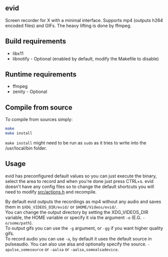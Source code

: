 evid
---

Screen recorder for X with a minimal interface. Supports mp4 (outputs h264 encoded files) and GIFs. The heavy lifting is done by ffmpeg.   

Build requirements
---
 - libx11   
 - libnotify - Optional (enabled by default, modify the Makefile to disable)

Runtime requirements
---
 - ffmpeg 
 - zenity - Optional   

Compile from source
---
To compile from sources simply: 
```bash
make
make install
```
`make install` might need to be run as `sudo` as it tries to write into the /usr/local/bin folder.

Usage
---
evid has preconfigured default values so you can just execute the binary, select the area to record and when you're done just press CTRL+s. evid doesn't have any config files so to change the default shortcuts you will need to modify [src/actions.h](./src/actions.h) and recompile. 

By default evid outputs the recordings as mp4 without any audio and saves them in `$XDG_VIDEOS_DIR/evid/` or `$HOME/Videos/evid/`.   
You can change the output directory by setting the XDG_VIDEOS_DIR variable, the HOME variable or specify it via the argument `-o` (E.G. `-o/some/path`).   
To output gifs you can use the `-g` argument, or `-gg` if you want higher quality gifs.   
To record audio you can use `-a`, by default it uses the default source in pulseaudio. You can also use alsa and optionally specify the source. `-apulse,somesource` or `-aalsa` or `-aalsa,somealsadevice`.   
